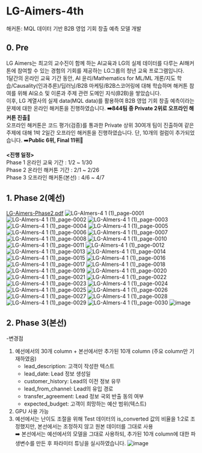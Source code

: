 # LG-Aimers-4th
해커톤: MQL 데이터 기반 B2B 영업 기회 창출 예측 모델 개발

## 0. Pre
LG Aimers는 최고의 교수진이 함께 하는 AI교육과 LG의 실제 데이터를 다루는 AI해커톤에 참여할 수 있는 경험의 기회를 제공하는 LG그룹의 청년 교육 프로그램입니다.  
1달간의 온라인 교육 기간 동안, AI 윤리/Mathematics for ML/ML 개론/지도 학습/Causality(인과추론)/딥러닝/B2B 마케팅/B2B스코어링에 대해 학습하며 해커톤 참여를 위해 AI요소 및 이론과 주제 관련 도메인 지식(B2B)을 쌓았습니다.   
이후, LG 계열사의 실제 data(MQL data)를 활용하여 B2B 영업 기회 창출 예측이라는 문제에 대한 온라인 해커톤을 진행하였습니다. **➡️844팀 중 Private 2위로 오프라인 해커톤 진출🥈**  
오프라인 해커톤은 코드 평가(검증)를 통과한 Private 상위 30여개 팀이 진출하여 같은 주제에 대해 1박 2일간 오프라인 해커톤을 진행하였습니다. 단, 10개의 컬럼이 추가되었습니다.  ➡️**Public 6위, Final 11위🌟**  


**<진행 일정>**  
Phase 1 온라인 교육 기간 : 1/2 ~ 1/30  
Phase 2 온라인 해커톤 기간 : 2/1 ~ 2/26  
Phase 3 오프라인 해커톤(본선) : 4/6 ~ 4/7  


## 1. Phase 2(예선)  
[LG-Aimers-Phase2.pdf](https://github.com/user-attachments/files/15945391/LG-Aimers-Phase2.pdf)
![LG-AImers-4 1 (1)_page-0001](https://github.com/soli-ziyo/LG-Aimers-4th/assets/163154019/5d8875cd-f55e-4ea7-b09b-fa8a3a100e4d)
![LG-AImers-4 1 (1)_page-0002](https://github.com/soli-ziyo/LG-Aimers-4th/assets/163154019/0a07d6fc-7eeb-47cc-b874-f7eb5bd8d541)
![LG-AImers-4 1 (1)_page-0003](https://github.com/soli-ziyo/LG-Aimers-4th/assets/163154019/28b7420e-59a3-4772-b816-17bdd06071dd)
![LG-AImers-4 1 (1)_page-0004](https://github.com/soli-ziyo/LG-Aimers-4th/assets/163154019/a0829f49-dd45-4ba0-be43-bff6860de8cd)
![LG-AImers-4 1 (1)_page-0005](https://github.com/soli-ziyo/LG-Aimers-4th/assets/163154019/4a2eae95-3a36-4d8c-b5a2-928ff12014db)
![LG-AImers-4 1 (1)_page-0006](https://github.com/soli-ziyo/LG-Aimers-4th/assets/163154019/0c07e3bd-81f0-472c-a6a9-230b4985c4a8)
![LG-AImers-4 1 (1)_page-0007](https://github.com/soli-ziyo/LG-Aimers-4th/assets/163154019/5d3ea48a-dc93-4256-9e92-9e65c3943713)
![LG-AImers-4 1 (1)_page-0008](https://github.com/soli-ziyo/LG-Aimers-4th/assets/163154019/4fe8db41-f2d8-4644-8658-be42207b655b)
![LG-AImers-4 1 (1)_page-0010](https://github.com/soli-ziyo/LG-Aimers-4th/assets/163154019/db4e9f40-8cc8-4cde-94bd-758b12d2d7fa)
![LG-AImers-4 1 (1)_page-0011](https://github.com/soli-ziyo/LG-Aimers-4th/assets/163154019/4e86fffc-24bf-4539-ab86-628bd576ba62)
![LG-AImers-4 1 (1)_page-0012](https://github.com/soli-ziyo/LG-Aimers-4th/assets/163154019/c9a87454-221d-4625-acf3-94a3a040cfda)
![LG-AImers-4 1 (1)_page-0013](https://github.com/soli-ziyo/LG-Aimers-4th/assets/163154019/bb42b707-4496-4308-8880-c710d34e3d03)
![LG-AImers-4 1 (1)_page-0014](https://github.com/soli-ziyo/LG-Aimers-4th/assets/163154019/99d30b96-f108-4948-93a3-bc020776dee7)
![LG-AImers-4 1 (1)_page-0015](https://github.com/soli-ziyo/LG-Aimers-4th/assets/163154019/1ef56714-7b6c-4594-96df-00fb55789e73)
![LG-AImers-4 1 (1)_page-0016](https://github.com/soli-ziyo/LG-Aimers-4th/assets/163154019/6eafcc6b-050a-48f4-8970-34081e270ea2)
![LG-AImers-4 1 (1)_page-0017](https://github.com/soli-ziyo/LG-Aimers-4th/assets/163154019/25769c16-5bc3-4af5-9aab-92d758f1ee45)
![LG-AImers-4 1 (1)_page-0018](https://github.com/soli-ziyo/LG-Aimers-4th/assets/163154019/2e49c5b0-d316-4bfe-82c4-944358e2c812)
![LG-AImers-4 1 (1)_page-0019](https://github.com/soli-ziyo/LG-Aimers-4th/assets/163154019/fcf4ce25-278a-4f14-a651-062253276e0c)
![LG-AImers-4 1 (1)_page-0020](https://github.com/soli-ziyo/LG-Aimers-4th/assets/163154019/385292e6-7207-40cc-a860-5994e9ba7164)
![LG-AImers-4 1 (1)_page-0021](https://github.com/soli-ziyo/LG-Aimers-4th/assets/163154019/83185f99-2790-46a0-847c-49eaa45e0be7)
![LG-AImers-4 1 (1)_page-0022](https://github.com/soli-ziyo/LG-Aimers-4th/assets/163154019/3afdd0da-1e47-4ba4-aeaa-1cf5c1f786b4)
![LG-AImers-4 1 (1)_page-0023](https://github.com/soli-ziyo/LG-Aimers-4th/assets/163154019/cb1b4caf-643d-4a55-b806-b8a519b67746)
![LG-AImers-4 1 (1)_page-0024](https://github.com/soli-ziyo/LG-Aimers-4th/assets/163154019/1e184256-bfb5-4dbd-8e35-e107adbc6195)
![LG-AImers-4 1 (1)_page-0025](https://github.com/soli-ziyo/LG-Aimers-4th/assets/163154019/be02d9d6-456d-45d9-a843-dd4a01dacdce)
![LG-AImers-4 1 (1)_page-0026](https://github.com/soli-ziyo/LG-Aimers-4th/assets/163154019/a5a7d4e7-a06d-4fef-9e1f-b09fd00016d8)
![LG-AImers-4 1 (1)_page-0027](https://github.com/soli-ziyo/LG-Aimers-4th/assets/163154019/ed0b801d-98f0-4147-b409-eb7944a9916f)
![LG-AImers-4 1 (1)_page-0028](https://github.com/soli-ziyo/LG-Aimers-4th/assets/163154019/34f3defc-bc6f-4929-b40c-b3016d2f0292)
![LG-AImers-4 1 (1)_page-0029](https://github.com/soli-ziyo/LG-Aimers-4th/assets/163154019/c72414a7-98f0-4f1a-a568-f2bccf64ff30)
![LG-AImers-4 1 (1)_page-0030](https://github.com/soli-ziyo/LG-Aimers-4th/assets/163154019/7897f252-1e1b-4665-b4c4-bb1fd3e0ea77)
![image](https://github.com/soli-ziyo/LG-Aimers-4th/assets/163154019/c960a620-1839-417a-8806-6d881555058a)

## 2. Phase 3(본선)  
-변경점  
1) 예선에서의 30개 column + 본선에서만 추가된 10개 column (주요 column만 기재하였음)
   - lead_description: 고객이 작성한 텍스트
   - lead_date: Lead 정보 생성일
   - customer_history: Lead의 이전 정보 유무
   - lead_from_channel: Lead의 유입 경로
   - transfer_agreement: Lead 정보 국외 반출 동의 여부
   - expected_budget: 고객이 희망하는 예산 범위(텍스트)
2) GPU 사용 가능
3) 예선에서는 난이도 조절을 위해 Test 데이터의 is_converted 값의 비율을 1:2로 조정했지만, 본선에서는 조정하지 않고 원본 데이터를 그대로 사용  
➡️ 본선에서는 예선에서의 모델을 그대로 사용하되, 추가된 10개 column에 대한 파생변수를 만든 후 파라미터 튜닝을 실시하였습니다.
![image](https://github.com/soli-ziyo/LG-Aimers-4th/assets/163154019/64ee74ab-0eda-448f-a3f7-ffa4cd980569)


